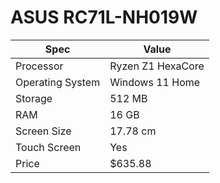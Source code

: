 # ASUS RC71L-NH019W

| Spec | Value |
|---|---|
| Processor | Ryzen Z1 HexaCore |
| Operating System | Windows 11 Home |
| Storage | 512 MB |
| RAM | 16 GB |
| Screen Size | 17.78 cm |
| Touch Screen | Yes |
| Price | $635.88 |
